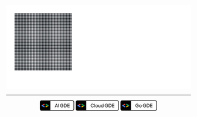 <img src="./assets/curved_decoder_attention.svg" alt="Hello, I'm Sungmin Han. An AI, Cloud, and Go GDE, as well as the organizer of GDG Golang Korea. Also an MLOps tech guy A passionate core dev nerd. Loved cutting-edge technology, AI, FPGA, and unconventional engineering challenges." />

---

<p align="center">
    <img height="28" src="./assets/AI GDE.svg" alt="AI GDE">
    <img height="28" src="./assets/Cloud GDE.svg" alt="Cloud GDE">
    <img height="28" src="./assets/Go GDE.svg" alt="Go GDE">
</p>
